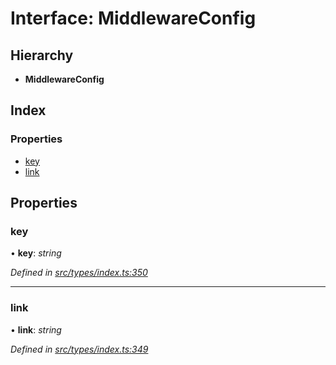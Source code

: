 # Interface: MiddlewareConfig

## Hierarchy

* **MiddlewareConfig**

## Index

### Properties

* [key](middlewareconfig.md#key)
* [link](middlewareconfig.md#link)

## Properties

###  key

• **key**: *string*

*Defined in [src/types/index.ts:350](https://github.com/PolymathNetwork/polymesh-sdk/blob/da3a97f/src/types/index.ts#L350)*

___

###  link

• **link**: *string*

*Defined in [src/types/index.ts:349](https://github.com/PolymathNetwork/polymesh-sdk/blob/da3a97f/src/types/index.ts#L349)*
